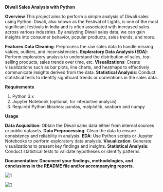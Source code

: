 
**Diwali Sales Analysis with Python**

**Overview**
This project aims to perform a simple analysis of Diwali sales using Python. Diwali, also known as the Festival of Lights, is one of the most significant festivals in India and is often associated with increased sales across various industries. By analyzing Diwali sales data, we can gain insights into consumer behavior, popular products, sales trends, and more.

**Features**
**Data Cleaning**: Preprocess the raw sales data to handle missing values, outliers, and inconsistencies.
**Exploratory Data Analysis (EDA)**: Perform exploratory analysis to understand the distribution of sales, top-selling products, sales trends over time, etc.
**Visualizations**: Create visualizations such as bar plots, line charts, and heatmaps to effectively communicate insights derived from the data.
**Statistical Analysis**: Conduct statistical tests to identify significant trends or correlations in the sales data.

**Requirements**

1. Python 3.x
2. Jupyter Notebook (optional, for interactive analysis)
3. Required Python libraries: pandas, matplotlib, seaborn and numpy


**Usage**

**Data Acquisition**: Obtain the Diwali sales data either from internal sources or public datasets.
**Data Preprocessing**: Clean the data to ensure consistency and reliability in analysis.
**EDA**: Use Python scripts or Jupyter Notebooks to perform exploratory data analysis.
**Visualization**: Generate visualizations to present key findings and insights.
**Statistical Analysis**: Conduct statistical tests to validate hypotheses or identify patterns.

**Documentation: Document your findings, methodologies, and conclusions in the README file and/or accompanying reports.**

![1](https://github.com/Developewithkaushik/Python-Diwali-Sales-Analysis/assets/126674461/ab07d690-6f7f-4f59-87d8-76b6a57aa2b2)


![2](https://github.com/Developewithkaushik/Python-Diwali-Sales-Analysis/assets/126674461/4a1c3ad7-e525-45fb-bdf2-52fe8bea1643)
